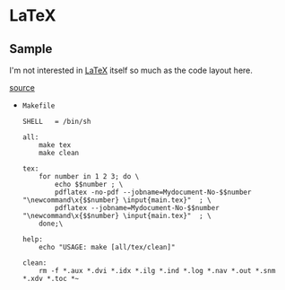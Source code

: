 # LaTeX

## Sample

I'm not interested in [LaTeX](https://en.wikipedia.org/wiki/LaTeX) itself so much as the code layout here.

[source](https://tex.stackexchange.com/questions/399330/how-to-write-a-makefile-in-windows-to-compile-a-latex-document-using-a-loop)

- `Makefile`
    ```make
    SHELL   = /bin/sh

    all:
        make tex
        make clean

    tex:
        for number in 1 2 3; do \
            echo $$number ; \
            pdflatex -no-pdf --jobname=Mydocument-No-$$number "\newcommand\x{$$number} \input{main.tex}"  ; \
            pdflatex --jobname=Mydocument-No-$$number "\newcommand\x{$$number} \input{main.tex}"  ; \
        done;\

    help:
        echo "USAGE: make [all/tex/clean]"

    clean:
        rm -f *.aux *.dvi *.idx *.ilg *.ind *.log *.nav *.out *.snm *.xdv *.toc *~
    ```
